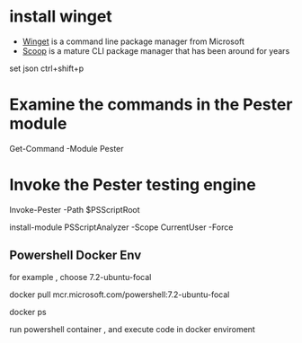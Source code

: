 # install winget

- [Winget](https://github.com/microsoft/winget-cli) is a command line package manager from Microsoft
- [Scoop](https://github.com/lukesampson/scoop) is a mature CLI package manager that has been around for years

set json ctrl+shift+p

# Examine the commands in the Pester module

Get-Command -Module Pester

# Invoke the Pester testing engine

Invoke-Pester -Path $PSScriptRoot

install-module PSScriptAnalyzer -Scope CurrentUser -Force

## Powershell Docker Env

for example , choose 7.2-ubuntu-focal

docker pull mcr.microsoft.com/powershell:7.2-ubuntu-focal

docker ps

run powershell container , and execute code in docker enviroment
